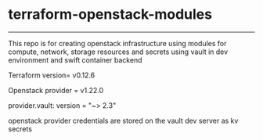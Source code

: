 # terraform-openstack-modules
--------------------------------------------------------------------------------------------------------------
This repo is for creating openstack infrastructure using modules for compute, network, storage resources and secrets using vault in dev environment and swift container backend

Terraform version= v0.12.6

Openstack provider = v1.22.0

provider.vault: version = "~> 2.3"

openstack provider credentials are stored on the vault dev server as kv secrets


